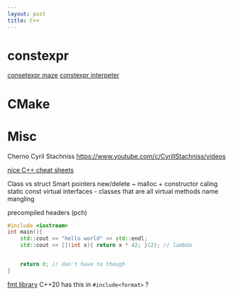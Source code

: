 ```yaml
---
layout: post
title: C++
---
```


# constexpr
[consetexpr maze](https://twitter.com/Cor3ntin/status/1507860690400419842?s=20&t=GsM8M-fHdbvp9M4n5S4-kg)
[constexpr interpeter](https://twitter.com/cfbolz/status/1506182747584401411?s=20&t=GsM8M-fHdbvp9M4n5S4-kg)

# CMake

# Misc

Cherno 
Cyril Stachniss https://www.youtube.com/c/CyrillStachniss/videos

[nice C++ cheat sheets](https://hackingcpp.com/cpp/cheat_sheets.html) 

Class vs struct
Smart pointers
new/delete ~ malloc + constructor caling
static
const
virtual 
interfaces - classes that are all virtual methods
name mangling

precompiled headers (pch)

```cpp
#include <iostream>
int main(){
    std::cout << "hello world" << std::endl;
    std::cout << [](int x){ return x * 42; }(2); // lambda


    return 0; // don't have to though
}
```

[fmt library](https://github.com/fmtlib/fmt) C++20 has this in `#include<format>` ?